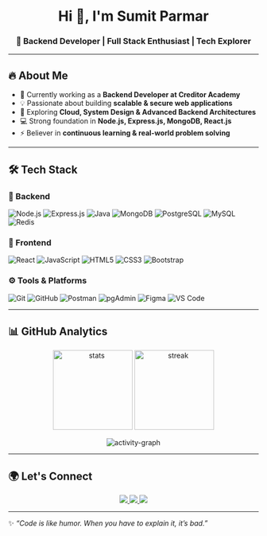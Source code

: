 <h1 align="center">Hi 👋, I'm Sumit Parmar</h1>
<h3 align="center">🚀 Backend Developer | Full Stack Enthusiast | Tech Explorer</h3>

---

## 🔥 About Me  
- 🎯 Currently working as a **Backend Developer at Creditor Academy**  
- 💡 Passionate about building **scalable & secure web applications**  
- 🌱 Exploring **Cloud, System Design & Advanced Backend Architectures**  
- 💻 Strong foundation in **Node.js, Express.js, MongoDB, React.js**  
- ⚡ Believer in **continuous learning & real-world problem solving**

---

## 🛠️ Tech Stack  

### 🚀 Backend  
![Node.js](https://img.shields.io/badge/Node.js-339933?style=for-the-badge&logo=nodedotjs&logoColor=white)
![Express.js](https://img.shields.io/badge/Express.js-000000?style=for-the-badge&logo=express&logoColor=white)
![Java](https://img.shields.io/badge/Java-ED8B00?style=for-the-badge&logo=openjdk&logoColor=white)
![MongoDB](https://img.shields.io/badge/MongoDB-47A248?style=for-the-badge&logo=mongodb&logoColor=white)
![PostgreSQL](https://img.shields.io/badge/PostgreSQL-336791?style=for-the-badge&logo=postgresql&logoColor=white)
![MySQL](https://img.shields.io/badge/MySQL-4479A1?style=for-the-badge&logo=mysql&logoColor=white)
![Redis](https://img.shields.io/badge/Redis-DC382D?style=for-the-badge&logo=redis&logoColor=white)

### 🎨 Frontend  
![React](https://img.shields.io/badge/React-20232A?style=for-the-badge&logo=react&logoColor=61DAFB)
![JavaScript](https://img.shields.io/badge/JavaScript-F7DF1E?style=for-the-badge&logo=javascript&logoColor=black)
![HTML5](https://img.shields.io/badge/HTML5-E34F26?style=for-the-badge&logo=html5&logoColor=white)
![CSS3](https://img.shields.io/badge/CSS3-1572B6?style=for-the-badge&logo=css3&logoColor=white)
![Bootstrap](https://img.shields.io/badge/Bootstrap-7952B3?style=for-the-badge&logo=bootstrap&logoColor=white)

### ⚙️ Tools & Platforms  
![Git](https://img.shields.io/badge/Git-F05033?style=for-the-badge&logo=git&logoColor=white)
![GitHub](https://img.shields.io/badge/GitHub-181717?style=for-the-badge&logo=github&logoColor=white)
![Postman](https://img.shields.io/badge/Postman-FF6C37?style=for-the-badge&logo=postman&logoColor=white)
![pgAdmin](https://img.shields.io/badge/pgAdmin-316192?style=for-the-badge&logo=postgresql&logoColor=white)
![Figma](https://img.shields.io/badge/Figma-F24E1E?style=for-the-badge&logo=figma&logoColor=white)
![VS Code](https://img.shields.io/badge/VS%20Code-007ACC?style=for-the-badge&logo=visualstudiocode&logoColor=white)

---

## 📊 GitHub Analytics  

<p align="center">
  <img src="https://github-readme-stats.vercel.app/api?username=Sumit-Parmar-dev&show_icons=true&theme=radical" alt="stats" height="160"/>
  <img src="https://github-readme-streak-stats.herokuapp.com/?user=Sumit-Parmar-dev&theme=radical" alt="streak" height="160"/>
</p>

<p align="center">
  <img src="https://github-readme-activity-graph.vercel.app/graph?username=Sumit-Parmar-dev&bg_color=0f0c29&color=ffffff&line=ff0080&point=00ffff&area=true&hide_border=true" alt="activity-graph" />
</p>

---

## 🌍 Let's Connect  

<p align="center">
  <a href="www.linkedin.com/in/sumit-parmar700" target="_blank">
    <img src="https://img.shields.io/badge/LinkedIn-0077b5?style=for-the-badge&logo=linkedin&logoColor=white"/>
  </a>
  <a href="iamsumitparmar110@gmail.com">
    <img src="https://img.shields.io/badge/Email-D14836?style=for-the-badge&logo=gmail&logoColor=white"/>
  </a>
  <a href="https://github.com/Sumit-Parmar-dev">
    <img src="https://img.shields.io/badge/GitHub-100000?style=for-the-badge&logo=github&logoColor=white"/>
  </a>
</p>

---

✨ *“Code is like humor. When you have to explain it, it’s bad.”*  
